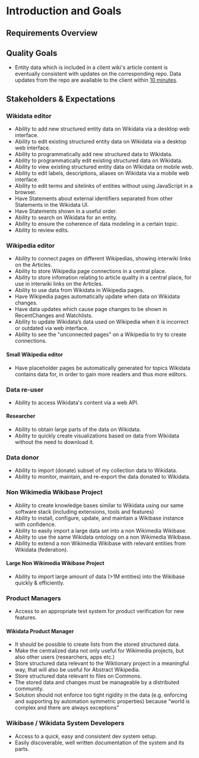 # Introduction and Goals

## Requirements Overview

## Quality Goals

* Entity data which is included in a client wiki's article content is eventually consistent with updates on the corresponding repo. Data updates from the repo are available to the client within [10 minutes](https://gerrit.wikimedia.org/r/plugins/gitiles/operations/puppet/+/e3423c8627067a8de8352b9b7f3c59870d9b47c5/modules/icinga/manifests/monitor/wikidata.pp#10).

## Stakeholders & Expectations

### Wikidata editor

- Ability to add new structured entity data on Wikidata via a desktop web interface.
- Ability to edit existing structured entity data on Wikidata via a desktop web interface.
- Ability to programmatically add new structured data to Wikidata.
- Ability to programmatically edit existing structured data on Wikidata.
- Ability to view existing structured entity data on Wikidata on mobile web.
- Ability to edit labels, descriptions, aliases on Wikidata via a mobile web interface.
- Ability to edit terms and sitelinks of entities without using JavaScript in a browser.
- Have Statements about external identifiers separated from other Statements in the Wikidata UI.
- Have Statements shown in a useful order.
- Ability to search on Wikidata for an entity.
- Ability to ensure the coherence of data modeling in a certain topic.
- Ability to review edits.

### Wikipedia editor

- Ability to connect pages on different Wikipedias, showing interwiki links on the Articles.
- Ability to store Wikipedia page connections in a central place.
- Ability to store infomation relating to article quality in a central place, for use in interwiki links on the Articles.
- Ability to use data from Wikidata in Wikipedia pages.
- Have Wikipedia pages automatically update when data on Wikidata changes.
- Have data updates which cause page changes to be shown in RecentChanges and Watchlists.
- Ability to update Wikidata’s data used on Wikipedia when it is incorrect or outdated via web interface.
- Ability to see the "unconnected pages" on a Wikipedia to try to create connections.

#### Small Wikipedia editor

- Have placeholder pages be automatically generated for topics Wikidata contains data for, in order to gain more readers and thus more editors.

### Data re-user

- Ability to access Wikidata's content via a web API.

#### Researcher

- Ability to obtain large parts of the data on Wikidata.
- Ability to quickly create visualizations based on data from Wikidata without the need to download it.

### Data donor

- Ability to import (donate) subset of my collection data to Wikidata.
- Ability to monitor, maintain, and re-export the data donated to Wikidata.


### Non Wikimedia Wikibase Project

- Ability to create knowledge bases similar to Wikidata using our same software stack (including extensions, tools and features)
- Ability to install, configure, update, and maintain a Wikibase instance with confidence.
- Ability to easily import a large data set into a non Wikimedia Wikibase.
- Ability to use the same Wikidata ontology on a non Wikimedia Wikibase.
- Ability to extend a non Wikimedia Wikibase with relevant entities from Wikidata (federation).

#### Large Non Wikimedia Wikibase Project

- Ability to import large amount of data (>1M entities) into the Wikibase quickly & efficiently.

### Product Managers

- Access to an appropriate test system for product verification for new features.

#### Wikidata Product Manager

- It should be possible to create lists from the stored structured data.
- Make the centralized data not only useful for Wikimedia projects, but also other users (researchers, apps etc.)
- Store structured data relevant to the Wiktionary project in a meaningful way, that will also be useful for Abstract Wikipedia.
- Store structured data relevant to files on Commons.
- The stored data and changes must be manageable by a distributed community.
- Solution should not enforce too tight rigidity in the data (e.g. enforcing and supporting by automation symmetric properties) because “world is complex and there are always exceptions”

### Wikibase / Wikidata System Developers

- Access to a quick, easy and consistent dev system setup.
- Easily discoverable, well written documentation of the system and its parts.
